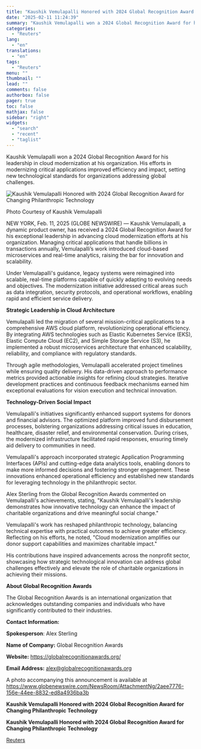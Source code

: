 ```yaml
---
title: "Kaushik Vemulapalli Honored with 2024 Global Recognition Award for Changing Philanthropic Technology"
date: "2025-02-11 11:24:39"
summary: "Kaushik Vemulapalli won a 2024 Global Recognition Award for his leadership in cloud modernization at his organization. His efforts in modernizing critical applications improved efficiency and impact, setting new technological standards for organizations addressing global challenges.Photo Courtesy of Kaushik VemulapalliNEW YORK, Feb. 11, 2025 (GLOBE NEWSWIRE) — Kaushik Vemulapalli, a..."
categories:
  - "Reuters"
lang:
  - "en"
translations:
  - "en"
tags:
  - "Reuters"
menu: ""
thumbnail: ""
lead: ""
comments: false
authorbox: false
pager: true
toc: false
mathjax: false
sidebar: "right"
widgets:
  - "search"
  - "recent"
  - "taglist"
---
```


Kaushik Vemulapalli won a 2024 Global Recognition Award for his leadership in cloud modernization at his organization. His efforts in modernizing critical applications improved efficiency and impact, setting new technological standards for organizations addressing global challenges.

![Kaushik Vemulapalli Honored with 2024 Global Recognition Award for Changing Philanthropic Technology](https://s3.tradingview.com/news/image/tag:reuters.com,2025-02-11:newsml_GNX3MYyKt-50fc34abcd273b9c2c1f526f7b79c167-resized.jpeg)

Photo Courtesy of Kaushik Vemulapalli



NEW YORK, Feb. 11, 2025 (GLOBE NEWSWIRE) — Kaushik Vemulapalli, a dynamic product owner, has received a 2024 Global Recognition Award for his exceptional leadership in advancing cloud modernization efforts at his organization. Managing critical applications that handle billions in transactions annually, Vemulapalli’s work introduced cloud-based microservices and real-time analytics, raising the bar for innovation and scalability.

Under Vemulapalli's guidance, legacy systems were reimagined into scalable, real-time platforms capable of quickly adapting to evolving needs and objectives. The modernization initiative addressed critical areas such as data integration, security protocols, and operational workflows, enabling rapid and efficient service delivery.

**Strategic Leadership in Cloud Architecture**

Vemulapalli led the migration of several mission-critical applications to a comprehensive AWS cloud platform, revolutionizing operational efficiency. By integrating AWS technologies such as Elastic Kubernetes Service (EKS), Elastic Compute Cloud (EC2), and Simple Storage Service (S3), he implemented a robust microservices architecture that enhanced scalability, reliability, and compliance with regulatory standards.

Through agile methodologies, Vemulapalli accelerated project timelines while ensuring quality delivery. His data-driven approach to performance metrics provided actionable insights for refining cloud strategies. Iterative development practices and continuous feedback mechanisms earned him exceptional evaluations for vision execution and technical innovation.

**Technology-Driven Social Impact**

Vemulapalli's initiatives significantly enhanced support systems for donors and financial advisors. The optimized platform improved fund disbursement processes, bolstering organizations addressing critical issues in education, healthcare, disaster relief, and environmental conservation. During crises, the modernized infrastructure facilitated rapid responses, ensuring timely aid delivery to communities in need.

Vemulapalli's approach incorporated strategic Application Programming Interfaces (APIs) and cutting-edge data analytics tools, enabling donors to make more informed decisions and fostering stronger engagement. These innovations enhanced operational efficiency and established new standards for leveraging technology in the philanthropic sector.

Alex Sterling from the Global Recognition Awards commented on Vemulapalli's achievements, stating, "Kaushik Vemulapalli's leadership demonstrates how innovative technology can enhance the impact of charitable organizations and drive meaningful social change."

Vemulapalli's work has reshaped philanthropic technology, balancing technical expertise with practical outcomes to achieve greater efficiency. Reflecting on his efforts, he noted, "Cloud modernization amplifies our donor support capabilities and maximizes charitable impact."

His contributions have inspired advancements across the nonprofit sector, showcasing how strategic technological innovation can address global challenges effectively and elevate the role of charitable organizations in achieving their missions.

**About Global Recognition Awards**

The Global Recognition Awards is an international organization that acknowledges outstanding companies and individuals who have significantly contributed to their industries.

**Contact Information:**

**Spokesperson**: Alex Sterling

**Name of Company:** Global Recognition Awards

**Website:** https://globalrecognitionawards.org/

**Email Address:** alex@globalrecognitionawards.org

A photo accompanying this announcement is available at https://www.globenewswire.com/NewsRoom/AttachmentNg/2aee7776-156e-44ee-8832-ed8a4936ba3b

**Kaushik Vemulapalli Honored with 2024 Global Recognition Award for Changing Philanthropic Technology**

**Kaushik Vemulapalli Honored with 2024 Global Recognition Award for Changing Philanthropic Technology**

[Reuters](https://www.tradingview.com/news/reuters.com,2025-02-11:newsml_GNX3MYyKt:0-kaushik-vemulapalli-honored-with-2024-global-recognition-award-for-changing-philanthropic-technology/)
